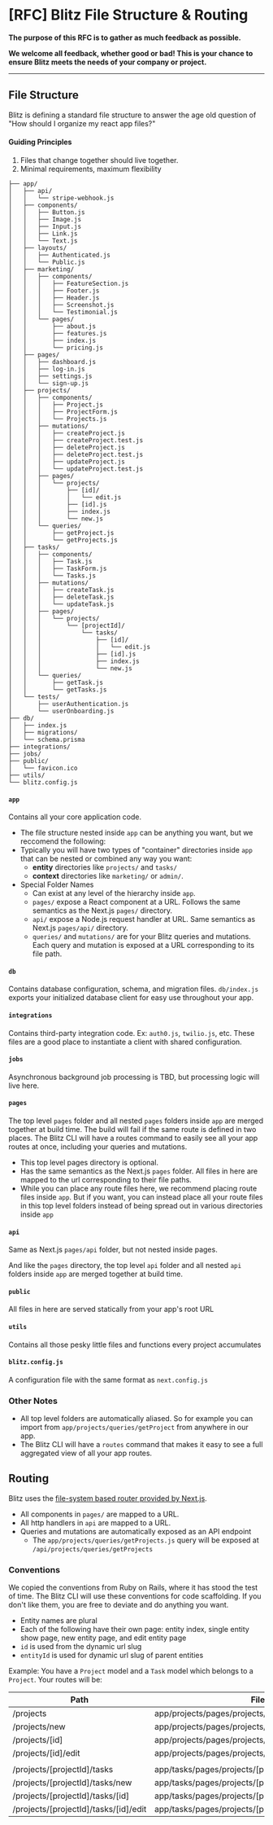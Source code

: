 # [RFC] Blitz File Structure & Routing

**The purpose of this RFC is to gather as much feedback as possible.**

**We welcome all feedback, whether good or bad! This is your chance to ensure Blitz meets the needs of your company or project.**

<hr/>

## File Structure

Blitz is defining a standard file structure to answer the age old question of "How should I organize my react app files?"

#### Guiding Principles

1. Files that change together should live together.
2. Minimal requirements, maximum flexibility

```
├── app/
│   ├── api/
│   │   └── stripe-webhook.js
│   ├── components/
│   │   ├── Button.js
│   │   ├── Image.js
│   │   ├── Input.js
│   │   ├── Link.js
│   │   └── Text.js
│   ├── layouts/
│   │   ├── Authenticated.js
│   │   └── Public.js
│   ├── marketing/
│   │   ├── components/
│   │   │   ├── FeatureSection.js
│   │   │   ├── Footer.js
│   │   │   ├── Header.js
│   │   │   ├── Screenshot.js
│   │   │   └── Testimonial.js
│   │   └── pages/
│   │       ├── about.js
│   │       ├── features.js
│   │       ├── index.js
│   │       └── pricing.js
│   ├── pages/
│   │   ├── dashboard.js
│   │   ├── log-in.js
│   │   ├── settings.js
│   │   └── sign-up.js
│   ├── projects/
│   │   ├── components/
│   │   │   ├── Project.js
│   │   │   ├── ProjectForm.js
│   │   │   └── Projects.js
│   │   ├── mutations/
│   │   │   ├── createProject.js
│   │   │   ├── createProject.test.js
│   │   │   ├── deleteProject.js
│   │   │   ├── deleteProject.test.js
│   │   │   ├── updateProject.js
│   │   │   └── updateProject.test.js
│   │   ├── pages/
│   │   │   └── projects/
│   │   │       ├── [id]/
│   │   │       │   └── edit.js
│   │   │       ├── [id].js
│   │   │       ├── index.js
│   │   │       └── new.js
│   │   └── queries/
│   │       ├── getProject.js
│   │       └── getProjects.js
│   ├── tasks/
│   │   ├── components/
│   │   │   ├── Task.js
│   │   │   ├── TaskForm.js
│   │   │   └── Tasks.js
│   │   ├── mutations/
│   │   │   ├── createTask.js
│   │   │   ├── deleteTask.js
│   │   │   └── updateTask.js
│   │   ├── pages/
│   │   │   └── projects/
│   │   │       └── [projectId]/
│   │   │           └── tasks/
│   │   │               ├── [id]/
│   │   │               │   └── edit.js
│   │   │               ├── [id].js
│   │   │               ├── index.js
│   │   │               └── new.js
│   │   └── queries/
│   │       ├── getTask.js
│   │       └── getTasks.js
│   └── tests/
│       ├── userAuthentication.js
│       └── userOnboarding.js
├── db/
│   ├── index.js
│   ├── migrations/
│   └── schema.prisma
├── integrations/
├── jobs/
├── public/
│   └── favicon.ico
├── utils/
└── blitz.config.js
```

#### `app`

Contains all your core application code.

- The file structure nested inside `app` can be anything you want, but we reccomend the following:
- Typically you will have two types of "container" directories inside `app` that can be nested or combined any way you want:
  - **entity** directories like `projects/` and `tasks/`
  - **context** directories like `marketing/` or `admin/`.
- Special Folder Names
  - Can exist at any level of the hierarchy inside `app`.
  - `pages/` expose a React component at a URL. Follows the same semantics as the Next.js `pages/` directory.
  - `api/` expose a Node.js request handler at URL. Same semantics as Next.js `pages/api/` directory.
  - `queries/` and `mutations/` are for your Blitz queries and mutations. Each query and mutation is exposed at a URL corresponding to its file path.

#### `db`

Contains database configuration, schema, and migration files. `db/index.js` exports your initialized database client for easy use throughout your app.

#### `integrations`

Contains third-party integration code. Ex: `auth0.js`, `twilio.js`, etc. These files are a good place to instantiate a client with shared configuration.

#### `jobs`

Asynchronous background job processing is TBD, but processing logic will live here.

#### `pages` 

The top level `pages` folder and all nested `pages` folders inside `app` are merged together at build time. The build will fail if the same route is defined in two places. The Blitz CLI will have a routes command to easily see all your app routes at once, including your queries and mutations.

- This top level pages directory is optional.
- Has the same semantics as the Next.js `pages` folder. All files in here are mapped to the url corresponding to their file paths.
- While you can place any route files here, we recommend placing route files inside `app`. But if you want, you can instead place all your route files in this top level folders instead of being spread out in various directories inside `app`

#### `api`

Same as Next.js `pages/api` folder, but not nested inside pages.

And like the `pages` directory, the top level `api` folder and all nested `api` folders inside `app` are merged together at build time.

#### `public`

All files in here are served statically from your app's root URL

#### `utils`

Contains all those pesky little files and functions every project accumulates

#### `blitz.config.js`

A configuration file with the same format as `next.config.js`

### Other Notes

- All top level folders are automatically aliased. So for example you can import from `app/projects/queries/getProject` from anywhere in our app.
- The Blitz CLI will have a `routes` command that makes it easy to see a full aggregated view of all your app routes.

## Routing

Blitz uses the [file-system based router provided by Next.js](https://nextjs.org/docs/routing/introduction).

- All components in `pages/` are mapped to a URL.
- All http handlers in `api` are mapped to a URL.
- Queries and mutations are automatically exposed as an API endpoint
  - The `app/projects/queries/getProjects.js` query will be exposed at `/api/projects/queries/getProjects`

### Conventions

We copied the conventions from Ruby on Rails, where it has stood the test of time. The Blitz CLI will use these conventions for code scaffolding. If you don't like them, you are free to deviate and do anything you want.

- Entity names are plural
- Each of the following have their own page: entity index, single entity show page, new entity page, and edit entity page
- `id` is used from the dynamic url slug
- `entityId` is used for dynamic url slug of parent entities

Example: You have a `Project` model and a `Task` model which belongs to a `Project`. Your routes will be:

| Path                                  | File                                                     |
| ------------------------------------- | -------------------------------------------------------- |
| /projects                             | app/projects/pages/projects/index.js                    |
| /projects/new                         | app/projects/pages/projects/new.js                      |
| /projects/[id]                        | app/projects/pages/projects/[id].js                     |
| /projects/[id]/edit                   | app/projects/pages/projects/[id]/edit.js                |
|                                       |                                                          |
| /projects/[projectId]/tasks           | app/tasks/pages/projects/[projectId]/tasks/index.js     |
| /projects/[projectId]/tasks/new       | app/tasks/pages/projects/[projectId]/tasks/new.js       |
| /projects/[projectId]/tasks/[id]      | app/tasks/pages/projects/[projectId]/tasks/[id].js      |
| /projects/[projectId]/tasks/[id]/edit | app/tasks/pages/projects/[projectId]/tasks/[id]/edit.js |
